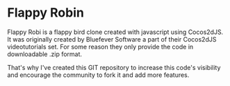 # Flappy Robin

Flappy Robi is a flappy bird clone created with javascript using Cocos2dJS.  It was originally created by Bluefever Software a part of their Cocos2dJS videotutorials set. For some reason they only provide the code in downloadable .zip format.

That's why I've created this GIT repository to increase this code's visibility and encourage the community to fork it and add more features.
